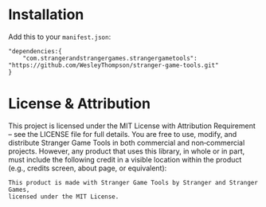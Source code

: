 # Installation
Add this to your `manifest.json`:
```
"dependencies:{
    "com.strangerandstrangergames.strangergametools": "https://github.com/WesleyThompson/stranger-game-tools.git"
}
```

# License & Attribution
This project is licensed under the MIT License with Attribution Requirement – see the LICENSE file for full details.
You are free to use, modify, and distribute Stranger Game Tools in both commercial and non‑commercial projects.
However, any product that uses this library, in whole or in part, must include the following credit in a visible location within the product (e.g., credits screen, about page, or equivalent):
```
This product is made with Stranger Game Tools by Stranger and Stranger Games,
licensed under the MIT License.
```
